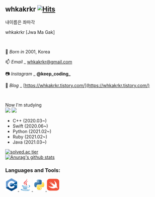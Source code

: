 <!--
**whkakrkr/whkakrkr** is a ✨ _special_ ✨ repository because its `README.md` (this file) appears on your GitHub profile.
-->

## whkakrkr  [![Hits](https://hits.seeyoufarm.com/api/count/incr/badge.svg?url=https%3A%2F%2Fgithub.com%2Fwhkakrkr&count_bg=%23000000&title_bg=%23FAB0B0&icon=lg.svg&icon_color=%23000000&title=hits&edge_flat=false)](https://hits.seeyoufarm.com)   

내이름은 좌마각   

whkakrkr [Jwa Ma Gak] 

</br>

:cake: *Born in* 2001, Korea       

📫 *Email* _ whkakrkr@gmail.com    

:camera: *Instagram* _ **@keep_coding_**

:memo: *Blog* _ [https://whkakrkr.tistory.com/](https://whkakrkr.tistory.com/)   

</br>

Now I'm studying   
<img src="https://img.shields.io/badge/C++-00599C?style=flat-square&logo=cplusplus%2B&logoColor=white"/></a>
<img src="https://img.shields.io/badge/Swift-FA7343?style=flat-square&logo=swift&logoColor=white"/></a>

- C++ (2020.03~)
- Swift (2020.06~)
- Python (2021.02~)
- Ruby (2021.02~)
- Java (2021.03~)

[![solved.ac tier](http://mazassumnida.wtf/api/generate_badge?boj=whkakrkr)](https://solved.ac/whkakrkr)   
[![Anurag's github stats](https://github-readme-stats.vercel.app/api?username=whkakrkr)](https://github.com/anuraghazra/github-readme-stats)


<h3 align="left">Languages and Tools:</h3>
<p align="left"> <a href="https://www.w3schools.com/cpp/" target="_blank"> <img src="https://raw.githubusercontent.com/devicons/devicon/master/icons/cplusplus/cplusplus-original.svg" alt="cplusplus" width="40" height="40"/> </a> <a href="https://www.java.com" target="_blank"> <img src="https://raw.githubusercontent.com/devicons/devicon/master/icons/java/java-original.svg" alt="java" width="40" height="40"/> </a> <a href="https://www.python.org" target="_blank"> <img src="https://raw.githubusercontent.com/devicons/devicon/master/icons/python/python-original.svg" alt="python" width="40" height="40"/> </a> <a href="https://developer.apple.com/swift/" target="_blank"> <img src="https://raw.githubusercontent.com/devicons/devicon/master/icons/swift/swift-original.svg" alt="swift" width="40" height="40"/> </a> </p>


